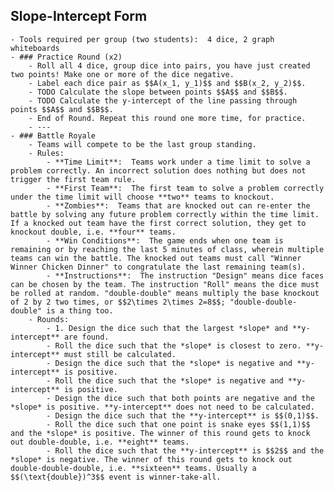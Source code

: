 ## Slope-Intercept Form
	- Tools required per group (two students):  4 dice, 2 graph whiteboards
	- ### Practice Round (x2)
		- Roll all 4 dice, group dice into pairs, you have just created two points! Make one or more of the dice negative.
		- Label each dice pair as $$A(x_1, y_1)$$ and $$B(x_2, y_2)$$.
		- TODO Calculate the slope between points $$A$$ and $$B$$.
		- TODO Calculate the y-intercept of the line passing through points $$A$$ and $$B$$.
		- End of Round. Repeat this round one more time, for practice.
		- ---
	- ### Battle Royale
		- Teams will compete to be the last group standing.
		- Rules:
			- **Time Limit**:  Teams work under a time limit to solve a problem correctly. An incorrect solution does nothing but does not trigger the first team rule.
			- **First Team**:  The first team to solve a problem correctly under the time limit will choose **two** teams to knockout.
			- **Zombies**:  Teams that are knocked out can re-enter the battle by solving any future problem correctly within the time limit. If a knocked out team have the first correct solution, they get to knockout double, i.e. **four** teams.
			- **Win Conditions**:  The game ends when one team is remaining or by reaching the last 5 minutes of class, wherein multiple teams can win the battle. The knocked out teams must call "Winner Winner Chicken Dinner" to congratulate the last remaining team(s).
			- **Instructions**:  The instruction "Design" means dice faces can be chosen by the team. The instruction "Roll" means the dice must be rolled at random. "double-double" means multiply the base knockout of 2 by 2 two times, or $$2\times 2\times 2=8$$; "double-double-double" is a thing too.
		- Rounds:
			- 1. Design the dice such that the largest *slope* and **y-intercept** are found.
			- Roll the dice such that the *slope* is closest to zero. **y-intercept** must still be calculated.
			- Design the dice such that the *slope* is negative and **y-intercept** is positive.
			- Roll the dice such that the *slope* is negative and **y-intercept** is positive.
			- Design the dice such that both points are negative and the *slope* is positive. **y-intercept** does not need to be calculated.
			- Design the dice such that the **y-intercept** is $$(0,1)$$.
			- Roll the dice such that one point is snake eyes $$(1,1)$$ and the *slope* is positive. The winner of this round gets to knock out double-double, i.e. **eight** teams.
			- Roll the dice such that the **y-intercept** is $$2$$ and the *slope* is negative. The winner of this round gets to knock out double-double-double, i.e. **sixteen** teams. Usually a $$(\text{double})^3$$ event is winner-take-all.